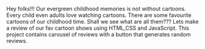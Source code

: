 Hey folks!!! Our evergreen childhood memories is not without cartoons. Every child even adults love watching cartoons. 
There are some favourite cartoons of our childhood time. Shall we see what are all them??? 
Lets make a review of our fav cartoon shows using HTML,CSS and JavaScript. This project contains carousel of reviews with a button that generates random reviews.
